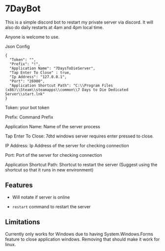 # 7DayBot

This is a simple discord bot to restart my private server via discord. It will also do daily restarts at 4am and 4pm local time.

Anyone is welcome to use.


Json Config

```
{
  "Token": "",
  "Prefix": "!",
  "Application Name": "7DaysToDieServer",
  "Tap Enter To Close" : true,
  "Ip Address": "127.0.0.1",
  "Port": "26900",
  "Application Shortcut Path": "C:\\Program Files (x86)\\Steam\\steamapps\\common\\7 Days to Die Dedicated Server\\start.lnk"
}
```

Token: your bot token

Prefix: Command Prefix

Application Name: Name of the server process

Tap Enter To Close: 7dtd windows server requires enter pressed to close.

IP Address: Ip Address of the server for checking connection

Port: Port of the server for checking connection

Application Shortcut Path: Shortcut to restart the server (Suggest using the shortcut so that it runs in new environment)

## Features

- Will notate if server is online

- `restart` command to restart the server

## Limitations

Currently only works for Windows due to having System.Windows.Forms feature to close application windows. Removing that should make it work for linux.
